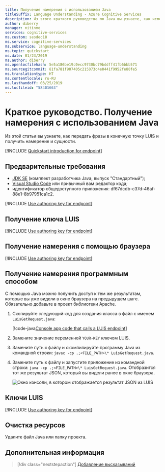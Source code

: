 ```yaml
---
title: Получение намерения с использованием Java
titleSuffix: Language Understanding - Azure Cognitive Services
description: Из этого краткого руководства по Java вы узнаете, как использовать общедоступное приложение LUIS для определения намерений пользователя в разговоре.
author: diberry
manager: nitinme
services: cognitive-services
ms.custom: seodec18
ms.service: cognitive-services
ms.subservice: language-understanding
ms.topic: quickstart
ms.date: 01/23/2019
ms.author: diberry
ms.openlocfilehash: 5e5a186be19c0ecc9730bc79bddff41fb6bbb571
ms.sourcegitcommit: 81fa781f907405c215073c4e0441f9952fe80fe5
ms.translationtype: HT
ms.contentlocale: ru-RU
ms.lasthandoff: 03/25/2019
ms.locfileid: "58401663"
---
```

# <a name="quickstart-get-intent-using-java"></a>Краткое руководство. Получение намерения с использованием Java

Из этой статьи вы узнаете, как передать фразы в конечную точку LUIS и получить намерение и сущности.

[!INCLUDE [Quickstart introduction for endpoint](../../../includes/cognitive-services-luis-qs-endpoint-intro-para.md)]

<a name="create-luis-subscription-key"></a>

## <a name="prerequisites"></a>Предварительные требования

* [JDK SE](https://aka.ms/azure-jdks) (комплект разработчика Java, выпуск "Стандартный");
* [Visual Studio Code](https://code.visualstudio.com/) или привычный вам редактор кода;
* идентификатор общедоступного приложения: df67dcdb-c37d-46af-88e1-8b97951ca1c2.

[!INCLUDE [Use authoring key for endpoint](../../../includes/cognitive-services-luis-qs-endpoint-luis-repo-note.md)]

## <a name="get-luis-key"></a>Получение ключа LUIS

[!INCLUDE [Use authoring key for endpoint](../../../includes/cognitive-services-luis-qs-endpoint-get-key-para.md)]

## <a name="get-intent-with-browser"></a>Получение намерения с помощью браузера

[!INCLUDE [Use authoring key for endpoint](../../../includes/cognitive-services-luis-qs-endpoint-browser-para.md)]

## <a name="get-intent-programmatically"></a>Получение намерения программным способом

С помощью Java можно получить доступ к тем же результатам, которые вы уже видели в окне браузера на предыдущем шаге. Обязательно добавьте в проект библиотеки Apache.

1. Скопируйте следующий код для создания класса в файл с именем `LuisGetRequest.java`:

   [!code-java[Console app code that calls a LUIS endpoint](~/samples-luis/documentation-samples/quickstarts/analyze-text/java/call-endpoint.java)]

2. Замените значение переменной `YOUR-KEY` ключом LUIS.

3. Замените путь к файлу и скомпилируйте программу Java из командной строки: `javac -cp .;<FILE_PATH>\* LuisGetRequest.java`.

4. Замените путь к файлу и запустите приложение из командной строки: `java -cp .;<FILE_PATH>\* LuisGetRequest.java`. Отобразится тот же результат JSON, который вы видели ранее в окне браузера.

    ![Окно консоли, в котором отображается результат JSON из LUIS](./media/luis-get-started-java-get-intent/console-turn-on.png)
    
## <a name="luis-keys"></a>Ключи LUIS

[!INCLUDE [Use authoring key for endpoint](../../../includes/cognitive-services-luis-qs-endpoint-key-usage-para.md)]

## <a name="clean-up-resources"></a>Очистка ресурсов

Удалите файл Java или папку проекта.

## <a name="next-steps"></a>Дополнительная информация
> [!div class="nextstepaction"]
> [Добавление высказываний](luis-get-started-java-add-utterance.md)
